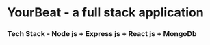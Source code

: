 # YourBeat - a full stack application
<h3>Tech Stack - Node js + Express js + React js + MongoDb</h3>
